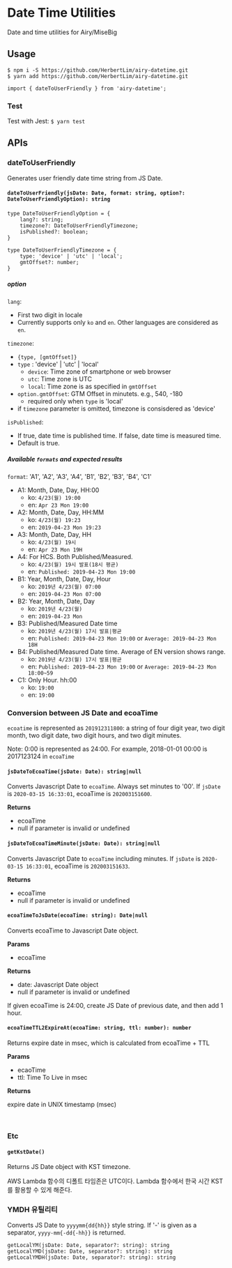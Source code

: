 # Date Time Utilities
Date and time utilities for Airy/MiseBig

## Usage 

```
$ npm i -S https://github.com/HerbertLim/airy-datetime.git
$ yarn add https://github.com/HerbertLim/airy-datetime.git

import { dateToUserFriendly } from 'airy-datetime';
```
### Test
Test with Jest: `$ yarn test`

## APIs

### dateToUserFriendly
Generates user friendly date time string from JS Date. 

#### `dateToUserFriendly(jsDate: Date, format: string, option?: DateToUserFriendlyOption): string`
```
type DateToUserFriendlyOption = {
    lang?: string;
    timezone?: DateToUserFriendlyTimezone;
    isPublished?: boolean;
}

type DateToUserFriendlyTimezone = {
    type: 'device' | 'utc' | 'local';
    gmtOffset?: number;
}
```
##### option
`lang`:
- First two digit in locale
- Currently supports only `ko` and `en`. Other languages are considered as `en`.

`timezone`: 
- `{type, [gmtOffset]}`
- `type` : 'device' | 'utc' | 'local'
  - `device`: Time zone of smartphone or web browser
  - `utc`: Time zone is UTC
  - `local`: Time zone is as specified in `gmtOffset`
- `option.gmtOffset`: GTM Offset in minutets. e.g., 540, -180
  - required only when `type` is 'local'
- if `timezone` parameter is omitted, timezone is consisdered as 'device'

`isPublished`:
- If true, date time is published time. If false, date time is measured time.
- Default is true.

##### Available `formats` and expected results
`format`: 'A1', 'A2', 'A3', 'A4', 'B1', 'B2', 'B3', 'B4', 'C1'

- A1: Month, Date, Day, HH:00
  - ko: `4/23(월) 19:00`
  - en: `Apr 23 Mon 19:00`   
- A2: Month, Date, Day, HH:MM
  - ko: `4/23(월) 19:23`
  - en: `2019-04-23 Mon 19:23`
- A3: Month, Date, Day, HH
  - ko: `4/23(월) 19시`
  - en: `Apr 23 Mon 19H`
- A4: For HCS. Both Published/Measured. 
  - ko: `4/23(월) 19시 발표(18시 평균)`
  - en: `Published: 2019-04-23 Mon 19:00`
- B1: Year, Month, Date, Day, Hour
  - ko: `2019년 4/23(월) 07:00`
  - en: `2019-04-23 Mon 07:00`
- B2: Year, Month, Date, Day
  - ko: `2019년 4/23(월)`
  - en: `2019-04-23 Mon`
- B3: Published/Measured Date time 
  - ko: `2019년 4/23(월) 17시 발표|평균`
  - en: `Published: 2019-04-23 Mon 19:00` or `Average: 2019-04-23 Mon 18H`
- B4: Published/Measured Date time. Average of EN version shows range.
  - ko: `2019년 4/23(월) 17시 발표|평균`
  - en: `Published: 2019-04-23 Mon 19:00` or `Average: 2019-04-23 Mon 18:00~59`
- C1: Only Hour. hh:00
  - ko: `19:00`
  - en: `19:00`



### Conversion between JS Date and ecoaTime
`ecoatime` is represented as `201912311800`: 
a string of four digit year, two digit month, two digit date, 
two digit hours, and two digit minutes.

Note: 0:00 is represented as 24:00. For example, 2018-01-01 00:00 is 2017123124 in `ecoaTime`

#### `jsDateToEcoaTime(jsDate: Date): string|null`
Converts Javascript Date to `ecoaTime`. Always set minutes to '00'. If `jsDate` is `2020-03-15 16:33:01`, ecoaTime is `202003151600`.

**Returns**

- ecoaTime
- null if parameter is invalid or undefined

#### `jsDateToEcoaTimeMinute(jsDate: Date): string|null`
Converts Javascript Date to `ecoaTime` including minutes. If `jsDate` is `2020-03-15 16:33:01`, ecoaTime is `202003151633`.

**Returns**

- ecoaTime
- null if parameter is invalid or undefined


#### `ecoaTimeToJsDate(ecoaTime: string): Date|null`
Converts ecoaTime to Javascript Date object.

**Params**

- ecoaTime

**Returns**

- date: Javascript Date object
- null if parameter is invalid or undefined

If given ecoaTime is 24:00, create JS Date of previous date, and then add 1 hour.

#### `ecoaTimeTTL2ExpireAt(ecoaTime: string, ttl: number): number`
Returns expire date in msec, which is calculated from ecoaTime + TTL

**Params**

- ecaoTime
- ttl: Time To Live in msec

**Returns**

expire date in UNIX timestamp (msec)

&nbsp;

### Etc

#### `getKstDate()`
Returns JS Date object with KST timezone. 

AWS Lambda 함수의 디폴트 타임존은 UTC이다. Lambda 함수에서 한국 시간 KST를 활용할 수 있게 해준다. 

### YMDH 유틸리티
Converts JS Date to `yyyymm{dd{hh}}` style string. If '-' is given as a separator, `yyyy-mm{-dd{-hh}}` is returned.
```
getLocalYM(jsDate: Date, separator?: string): string 
getLocalYMD(jsDate: Date, separator?: string): string
getLocalYMDH(jsDate: Date, separator?: string): string
```


